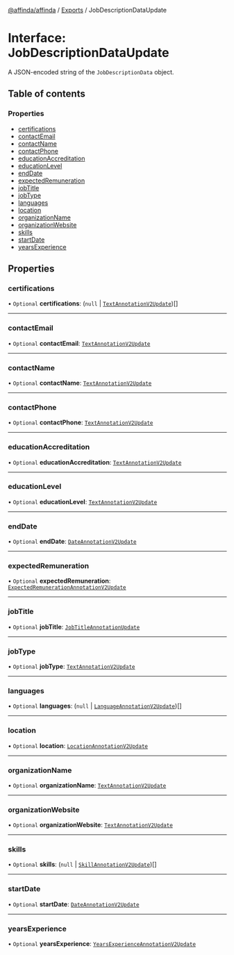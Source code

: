 [@affinda/affinda](../README.md) / [Exports](../modules.md) / JobDescriptionDataUpdate

# Interface: JobDescriptionDataUpdate

A JSON-encoded string of the `JobDescriptionData` object.

## Table of contents

### Properties

- [certifications](JobDescriptionDataUpdate.md#certifications)
- [contactEmail](JobDescriptionDataUpdate.md#contactemail)
- [contactName](JobDescriptionDataUpdate.md#contactname)
- [contactPhone](JobDescriptionDataUpdate.md#contactphone)
- [educationAccreditation](JobDescriptionDataUpdate.md#educationaccreditation)
- [educationLevel](JobDescriptionDataUpdate.md#educationlevel)
- [endDate](JobDescriptionDataUpdate.md#enddate)
- [expectedRemuneration](JobDescriptionDataUpdate.md#expectedremuneration)
- [jobTitle](JobDescriptionDataUpdate.md#jobtitle)
- [jobType](JobDescriptionDataUpdate.md#jobtype)
- [languages](JobDescriptionDataUpdate.md#languages)
- [location](JobDescriptionDataUpdate.md#location)
- [organizationName](JobDescriptionDataUpdate.md#organizationname)
- [organizationWebsite](JobDescriptionDataUpdate.md#organizationwebsite)
- [skills](JobDescriptionDataUpdate.md#skills)
- [startDate](JobDescriptionDataUpdate.md#startdate)
- [yearsExperience](JobDescriptionDataUpdate.md#yearsexperience)

## Properties

### certifications

• `Optional` **certifications**: (``null`` \| [`TextAnnotationV2Update`](../modules.md#textannotationv2update))[]

___

### contactEmail

• `Optional` **contactEmail**: [`TextAnnotationV2Update`](../modules.md#textannotationv2update)

___

### contactName

• `Optional` **contactName**: [`TextAnnotationV2Update`](../modules.md#textannotationv2update)

___

### contactPhone

• `Optional` **contactPhone**: [`TextAnnotationV2Update`](../modules.md#textannotationv2update)

___

### educationAccreditation

• `Optional` **educationAccreditation**: [`TextAnnotationV2Update`](../modules.md#textannotationv2update)

___

### educationLevel

• `Optional` **educationLevel**: [`TextAnnotationV2Update`](../modules.md#textannotationv2update)

___

### endDate

• `Optional` **endDate**: [`DateAnnotationV2Update`](../modules.md#dateannotationv2update)

___

### expectedRemuneration

• `Optional` **expectedRemuneration**: [`ExpectedRemunerationAnnotationV2Update`](../modules.md#expectedremunerationannotationv2update)

___

### jobTitle

• `Optional` **jobTitle**: [`JobTitleAnnotationUpdate`](../modules.md#jobtitleannotationupdate)

___

### jobType

• `Optional` **jobType**: [`TextAnnotationV2Update`](../modules.md#textannotationv2update)

___

### languages

• `Optional` **languages**: (``null`` \| [`LanguageAnnotationV2Update`](../modules.md#languageannotationv2update))[]

___

### location

• `Optional` **location**: [`LocationAnnotationV2Update`](../modules.md#locationannotationv2update)

___

### organizationName

• `Optional` **organizationName**: [`TextAnnotationV2Update`](../modules.md#textannotationv2update)

___

### organizationWebsite

• `Optional` **organizationWebsite**: [`TextAnnotationV2Update`](../modules.md#textannotationv2update)

___

### skills

• `Optional` **skills**: (``null`` \| [`SkillAnnotationV2Update`](../modules.md#skillannotationv2update))[]

___

### startDate

• `Optional` **startDate**: [`DateAnnotationV2Update`](../modules.md#dateannotationv2update)

___

### yearsExperience

• `Optional` **yearsExperience**: [`YearsExperienceAnnotationV2Update`](../modules.md#yearsexperienceannotationv2update)

